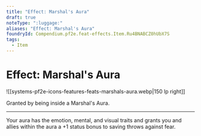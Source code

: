 ```yaml
---
title: "Effect: Marshal's Aura"
draft: true
noteType: ":luggage:"
aliases: "Effect: Marshal's Aura"
foundryId: Compendium.pf2e.feat-effects.Item.Ru4BNABCZ0hUbX7S
tags:
  - Item
---
```


# Effect: Marshal's Aura
![[systems-pf2e-icons-features-feats-marshals-aura.webp|150 lp right]]

Granted by being inside a Marshal's Aura.

* * *

Your aura has the emotion, mental, and visual traits and grants you and allies within the aura a +1 status bonus to saving throws against fear.
